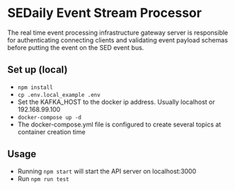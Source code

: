 
# SEDaily Event Stream Processor

The real time event processing infrastructure gateway server is responsible for authenticating connecting clients and validating event  payload schemas before putting the event on the SED event bus.

## Set up (local)
  - `npm install`
  - `cp .env.local_example .env`
  - Set the KAFKA_HOST to the docker ip address. Usually localhost or 192.168.99.100
  - `docker-compose up -d`
  - The docker-compose.yml file is configured to create several topics at container creation time

## Usage
  - Running `npm start` will start the API server on localhost:3000
  - Run `npm run test`
    
